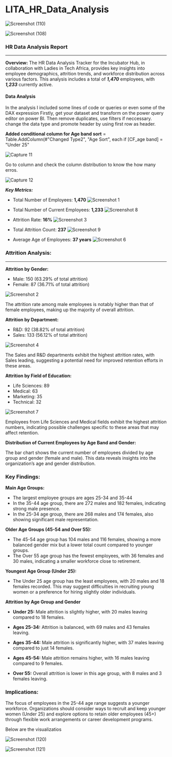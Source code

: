 # LITA_HR_Data_Analysis

![Screenshot (110)](https://github.com/user-attachments/assets/3516cf18-c558-4245-b978-ab4d2458fa70)

![Screenshot (108)](https://github.com/user-attachments/assets/dcc3b94f-6288-4c32-b8aa-f7b78d11f444)


### HR Data Analysis Report
-----
**Overview:** The HR Data Analysis Tracker for the Incubator Hub, in collaboration with Ladies in Tech Africa, provides key insights into employee demographics, attrition trends, and workforce distribution across various factors. This analysis includes a total of _**1,470**_ employees, with _**1,233**_ currently active.


#### Data Analysis
In the analysis I included some lines of code or queries or even some of the DAX expression Firstly, get your dataset and transform on the power query editor on power BI.  Then remove duplicates, use filters if neccessary. change the data type and promote header by using first row as header.

**Added conditional column for Age band sort**
= Table.AddColumn(#"Changed Type2", "Age Sort", each if [CF_age band] = "Under 25" 

![Capture 11](https://github.com/user-attachments/assets/44055f80-3376-4ddf-9b0f-45f1aa1fe3d4)


Go to column and check the column distribution to know the how many erros.

![Capture 12](https://github.com/user-attachments/assets/63603570-2190-4f34-a99d-31dc1ff8d1fb)


_**Key Metrics:**_
- Total Number of Employees: **1,470** ![Screenshot 1](https://github.com/user-attachments/assets/d5186ff6-7f04-4e88-805d-555f71d16c9d)

- Total Number of Current Employees: **1,233** ![Screenshot 8](https://github.com/user-attachments/assets/8583f38c-41da-4f4a-805d-5581ce08b761)

- Attrition Rate: **16%** ![Screenshot 3](https://github.com/user-attachments/assets/49e59b1d-5cbf-4317-a7ec-7e6b997068b3)


- Total Attrition Count: **237** ![Screenshot 9](https://github.com/user-attachments/assets/24d0ef22-8454-4d74-aea5-186b9c9ad61a)

- Average Age of Employees: **37 years** ![Screenshot 6](https://github.com/user-attachments/assets/c416bac1-209c-4700-b524-e08954054dea)


### Attrition Analysis:
----
**Attrition by Gender:**
- Male: 150 (63.29% of total attrition) 
- Female: 87 (36.71% of total attrition)
  
![Screenshot 2](https://github.com/user-attachments/assets/78d5e7e5-0303-4858-b60f-4c0b5433131d)

The attrition rate among male employees is notably higher than that of female employees, making up the majority of overall attrition.

**Attrition by Department:**
- R&D: 92 (38.82% of total attrition)
- Sales: 133 (56.12% of total attrition)
  
![Screenshot 4](https://github.com/user-attachments/assets/bb924bf5-8635-48c5-b87c-69085bbdc6b4)

The Sales and R&D departments exhibit the highest attrition rates, with Sales leading, suggesting a potential need for improved retention efforts in these areas.

**Attrition by Field of Education:**
- Life Sciences: 89
- Medical: 63
- Marketing: 35
- Technical: 32
  
![Screenshot 7](https://github.com/user-attachments/assets/800324f0-7ad3-4d0f-8585-b58f8b78b5b2)

Employees from Life Sciences and Medical fields exhibit the highest attrition numbers, indicating possible challenges specific to these areas that may affect retention.

**Distribution of Current Employees by Age Band and Gender:**

The bar chart shows the current number of employees divided by age group and gender (female and male). This data reveals insights into the organization’s age and gender distribution.

### Key Findings:

**Main Age Groups:**
- The largest employee groups are ages  25-34 and 35-44
- In the 35-44 age group, there are 272 males and 182 females, indicating strong male presence.
- In the 25-34 age group, there are 268 males and 174 females, also showing significant male representation.

**Older Age Groups (45-54 and Over 55):**
- The 45-54 age group has 104 males and 116 females, showing a more balanced gender mix but a lower total count compared to younger groups.
- The Over 55 age group has the fewest employees, with 36 females and 30 males, indicating a smaller workforce close to retirement.

**Youngest Age Group (Under 25):**
- The Under 25 age group has the least employees, with 20 males and 18 females recorded. This may suggest difficulties in recruiting young women or a preference for hiring slightly older individuals.
  
**Attrition by Age Group and Gender**

- **Under 25:** Male attrition is slightly higher, with 20 males leaving compared to 18 females.
  
- **Ages 25-34:** Attrition is balanced, with 69 males and 43 females leaving.

- **Ages 35-44:** Male attrition is significantly higher, with 37 males leaving compared to just 14 females.

- **Ages 45-54:** Male attrition remains higher, with 16 males leaving compared to 9 females.

- **Over 55:** Overall attrition is lower in this age group, with 8 males and 3 females leaving.

### Implications:
The focus of employees in the 25-44 age range suggests a younger workforce. Organizations should consider ways to recruit and keep younger women (Under 25) and explore options to retain older employees (45+) through flexible work arrangements or career development programs.

Below are the visualizatios

![Screenshot (120)](https://github.com/user-attachments/assets/1cf28cc1-3d2d-436d-ab6b-7b2215bc6a90)




![Screenshot (121)](https://github.com/user-attachments/assets/4ed7bbf4-db9f-49f4-b592-5949c7db0ce9)











